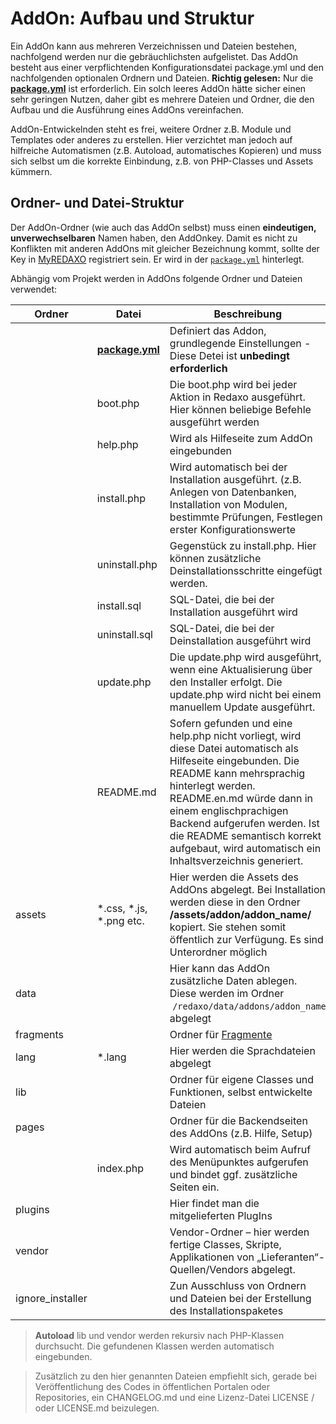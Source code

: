 # AddOn: Aufbau und Struktur 

Ein AddOn kann aus mehreren Verzeichnissen und Dateien bestehen, nachfolgend werden nur die gebräuchlichsten aufgelistet. Das AddOn besteht aus einer verpflichtenden Konfigurationsdatei package.yml und den nachfolgenden optionalen Ordnern und Dateien.
**Richtig gelesen:** Nur die [**package.yml**](/{{path}}/{{version}}/addon-package) ist erforderlich. Ein solch leeres AddOn hätte sicher einen sehr geringen Nutzen, daher gibt es mehrere Dateien und Ordner, die den Aufbau und die Ausführung eines AddOns vereinfachen. 

AddOn-Entwickelnden steht es frei, weitere Ordner z.B. Module und Templates oder anderes zu erstellen. Hier verzichtet man jedoch auf hilfreiche Automatismen (z.B. Autoload, automatisches Kopieren) und muss sich selbst um die korrekte Einbindung, z.B. von PHP-Classes und Assets kümmern. 

## Ordner- und Datei-Struktur

Der AddOn-Ordner (wie auch das AddOn selbst) muss einen **eindeutigen, unverwechselbaren** Namen haben, den AddOnkey. Damit es nicht zu Konflikten mit anderen AddOns mit gleicher Bezeichnung kommt, sollte der Key in [MyREDAXO](https://redaxo.org/myredaxo/login/) registriert sein. Er wird in der [`package.yml`](/{{path}}/{{version}}/addon-package) hinterlegt. 

Abhängig vom Projekt werden in AddOns folgende Ordner und Dateien verwendet:

| Ordner | Datei | Beschreibung |
| --- | --- | --- |
|  | [**package.yml**](/{{path}}/{{version}}/addon-package)| Definiert das Addon, grundlegende Einstellungen - Diese Detei ist **unbedingt erforderlich**  |
|  | boot.php | Die boot.php wird bei jeder Aktion in Redaxo ausgeführt. Hier können beliebige Befehle ausgeführt werden |
|  | help.php | Wird als Hilfeseite zum AddOn eingebunden |
|  | install.php | Wird automatisch bei der Installation ausgeführt. (z.B. Anlegen von Datenbanken, Installation von Modulen, bestimmte Prüfungen, Festlegen erster Konfigurationswerte |
|  | uninstall.php | Gegenstück zu install.php. Hier können zusätzliche Deinstallationsschritte eingefügt werden.  |
|  | install.sql | SQL-Datei, die bei der Installation ausgeführt wird |
|  | uninstall.sql | SQL-Datei, die bei der Deinstallation ausgeführt wird |
|  | update.php | Die update.php wird ausgeführt, wenn eine Aktualisierung über den Installer erfolgt. Die update.php wird nicht bei einem manuellem Update ausgeführt. |
|  | README.md | Sofern gefunden und eine help.php nicht vorliegt, wird diese Datei automatisch als Hilfeseite eingebunden. Die README kann mehrsprachig hinterlegt werden. README.en.md würde dann in einem englischprachigen Backend aufgerufen werden. Ist die README semantisch korrekt aufgebaut, wird automatisch ein Inhaltsverzeichnis generiert.|
| assets | *.css, *.js, *.png etc. | Hier werden die Assets des AddOns abgelegt. Bei Installation werden diese in den Ordner **/assets/addon/addon_name/** kopiert. Sie stehen somit öffentlich zur Verfügung. Es sind Unterordner möglich |
| data |  | Hier kann das AddOn zusätzliche Daten ablegen. Diese werden im Ordner  `/redaxo/data/addons/addon_name` abgelegt |
| fragments |  | Ordner für [Fragmente](/{{path}}/{{version}}/fragmente)  |
| lang | *.lang | Hier werden die Sprachdateien abgelegt |
| lib |  | Ordner für eigene Classes und Funktionen, selbst entwickelte Dateien |
| pages |  | Ordner für die Backendseiten des AddOns (z.B. Hilfe, Setup)  |
|  | index.php | Wird automatisch beim Aufruf des Menüpunktes aufgerufen und bindet ggf. zusätzliche Seiten ein.  |
| plugins |  | Hier findet man die mitgelieferten PlugIns |
| vendor |  | Vendor-Ordner – hier werden fertige Classes, Skripte, Applikationen von „Lieferanten“-Quellen/Vendors abgelegt.|
| ignore_installer |  | Zun Ausschluss von Ordnern und Dateien bei der Erstellung des Installationspaketes |

>**Autoload** lib und vendor werden rekursiv nach PHP-Klassen durchsucht. Die gefundenen Klassen werden automatisch eingebunden.

> Zusätzlich zu den hier genannten Dateien empfiehlt sich, gerade bei Veröffentlichung des Codes in öffentlichen Portalen oder Repositories, ein CHANGELOG.md und eine Lizenz-Datei LICENSE / oder LICENSE.md beizulegen. 


